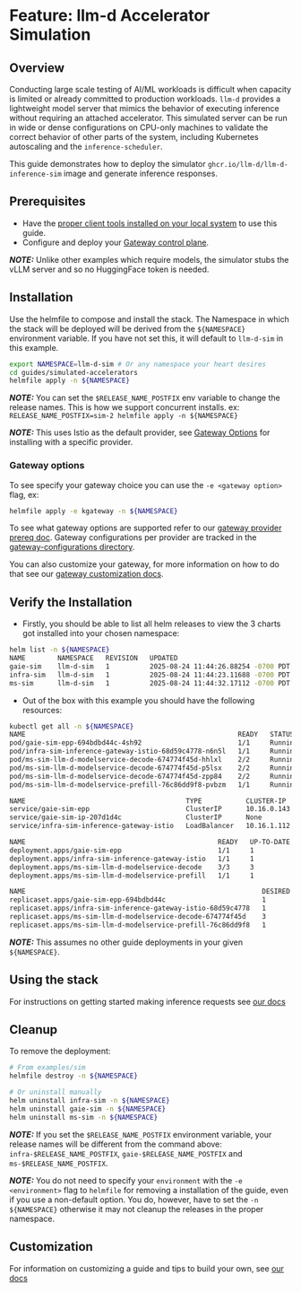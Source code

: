 # Feature: llm-d Accelerator Simulation

## Overview

Conducting large scale testing of AI/ML workloads is difficult when capacity is limited or already committed to production workloads. `llm-d` provides a lightweight model server that mimics the behavior of executing inference without requiring an attached accelerator. This simulated server can be run in wide or dense configurations on CPU-only machines to validate the correct behavior of other parts of the system, including Kubernetes autoscaling and the `inference-scheduler`.

This guide demonstrates how to deploy the simulator `ghcr.io/llm-d/llm-d-inference-sim` image and generate inference responses.

## Prerequisites

- Have the [proper client tools installed on your local system](../prereq/client-setup/README.md) to use this guide.
- Configure and deploy your [Gateway control plane](../prereq/gateway-provider/README.md).

**_NOTE:_** Unlike other examples which require models, the simulator stubs the vLLM server and so no HuggingFace token is needed.

## Installation

Use the helmfile to compose and install the stack. The Namespace in which the stack will be deployed will be derived from the `${NAMESPACE}` environment variable. If you have not set this, it will default to `llm-d-sim` in this example.

```bash
export NAMESPACE=llm-d-sim # Or any namespace your heart desires
cd guides/simulated-accelerators
helmfile apply -n ${NAMESPACE}
```

**_NOTE:_** You can set the `$RELEASE_NAME_POSTFIX` env variable to change the release names. This is how we support concurrent installs. ex: `RELEASE_NAME_POSTFIX=sim-2 helmfile apply -n ${NAMESPACE}`

**_NOTE:_** This uses Istio as the default provider, see [Gateway Options](./README.md#gateway-options) for installing with a specific provider.

### Gateway options

To see specify your gateway choice you can use the `-e <gateway option>` flag, ex:

```bash
helmfile apply -e kgateway -n ${NAMESPACE}
```

To see what gateway options are supported refer to our [gateway provider prereq doc](../prereq/gateway-provider/README.md#supported-providers). Gateway configurations per provider are tracked in the [gateway-configurations directory](../prereq/gateway-provider/common-configurations/).

You can also customize your gateway, for more information on how to do that see our [gateway customization docs](../../docs/customizing-your-gateway.md).

## Verify the Installation

- Firstly, you should be able to list all helm releases to view the 3 charts got installed into your chosen namespace:

```bash
helm list -n ${NAMESPACE}
NAME        NAMESPACE   REVISION   UPDATED                               STATUS     CHART                       APP VERSION
gaie-sim    llm-d-sim   1          2025-08-24 11:44:26.88254 -0700 PDT   deployed   inferencepool-v0.5.1        v0.5.1
infra-sim   llm-d-sim   1          2025-08-24 11:44:23.11688 -0700 PDT   deployed   llm-d-infra-v1.3.0          v0.3.0
ms-sim      llm-d-sim   1          2025-08-24 11:44:32.17112 -0700 PDT   deployed   llm-d-modelservice-v0.2.7   v0.2.0
```

- Out of the box with this example you should have the following resources:

```bash
kubectl get all -n ${NAMESPACE}
NAME                                                     READY   STATUS    RESTARTS   AGE
pod/gaie-sim-epp-694bdbd44c-4sh92                        1/1     Running   0          7m14s
pod/infra-sim-inference-gateway-istio-68d59c4778-n6n5l   1/1     Running   0          7m19s
pod/ms-sim-llm-d-modelservice-decode-674774f45d-hhlxl    2/2     Running   0          7m10s
pod/ms-sim-llm-d-modelservice-decode-674774f45d-p5lsx    2/2     Running   0          7m10s
pod/ms-sim-llm-d-modelservice-decode-674774f45d-zpp84    2/2     Running   0          7m10s
pod/ms-sim-llm-d-modelservice-prefill-76c86dd9f8-pvbzm   1/1     Running   0          7m10s

NAME                                        TYPE           CLUSTER-IP    EXTERNAL-IP   PORT(S)                        AGE
service/gaie-sim-epp                        ClusterIP      10.16.0.143   <none>        9002/TCP,9090/TCP              7m14s
service/gaie-sim-ip-207d1d4c                ClusterIP      None          <none>        54321/TCP                      7m14s
service/infra-sim-inference-gateway-istio   LoadBalancer   10.16.1.112   10.16.4.2     15021:33302/TCP,80:31413/TCP   7m19s

NAME                                                READY   UP-TO-DATE   AVAILABLE   AGE
deployment.apps/gaie-sim-epp                        1/1     1            1           7m14s
deployment.apps/infra-sim-inference-gateway-istio   1/1     1            1           7m19s
deployment.apps/ms-sim-llm-d-modelservice-decode    3/3     3            3           7m10s
deployment.apps/ms-sim-llm-d-modelservice-prefill   1/1     1            1           7m10s

NAME                                                           DESIRED   CURRENT   READY   AGE
replicaset.apps/gaie-sim-epp-694bdbd44c                        1         1         1       7m15s
replicaset.apps/infra-sim-inference-gateway-istio-68d59c4778   1         1         1       7m20s
replicaset.apps/ms-sim-llm-d-modelservice-decode-674774f45d    3         3         3       7m11s
replicaset.apps/ms-sim-llm-d-modelservice-prefill-76c86dd9f8   1         1         1       7m11s
```

**_NOTE:_** This assumes no other guide deployments in your given `${NAMESPACE}`.

## Using the stack

For instructions on getting started making inference requests see [our docs](../../docs/getting-started-inferencing.md)

## Cleanup

To remove the deployment:

```bash
# From examples/sim
helmfile destroy -n ${NAMESPACE}

# Or uninstall manually
helm uninstall infra-sim -n ${NAMESPACE}
helm uninstall gaie-sim -n ${NAMESPACE}
helm uninstall ms-sim -n ${NAMESPACE}
```

**_NOTE:_** If you set the `$RELEASE_NAME_POSTFIX` environment variable, your release names will be different from the command above: `infra-$RELEASE_NAME_POSTFIX`, `gaie-$RELEASE_NAME_POSTFIX` and `ms-$RELEASE_NAME_POSTFIX`.

**_NOTE:_** You do not need to specify your `environment` with the `-e <environment>` flag to `helmfile` for removing a installation of the guide, even if you use a non-default option. You do, however, have to set the `-n ${NAMESPACE}` otherwise it may not cleanup the releases in the proper namespace.

## Customization

For information on customizing a guide and tips to build your own, see [our docs](../../docs/customizing-a-guide.md)
